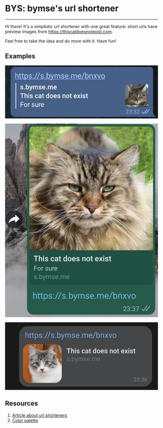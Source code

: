 # BYS: bymse's url shortener
---

Hi there!
It's a simplistic url shortener with one great feature: short urls have preview images from https://thiscatdoesnotexist.com.

Feel free to take the idea and do more with it. Have fun!

## Examples

![Telegram](readme-images/Telegram.jpg?raw=true "Telegram") 
 
![WhatsApp](readme-images/WhatsApp.jpg?raw=true "WhatsApp")  

![Vk](readme-images/VK.jpg?raw=true "Vk")


## Resources

1. [Article about url shorteners](https://medium.com/@sandeep4.verma/system-design-scalable-url-shortener-service-like-tinyurl-106f30f23a82)
2. [Color palette](https://colorhunt.co/palette/f6f5f5d3e0ea1687a7276678)